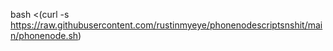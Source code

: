 bash <(curl -s https://raw.githubusercontent.com/rustinmyeye/phonenodescriptsnshit/main/phonenode.sh)
